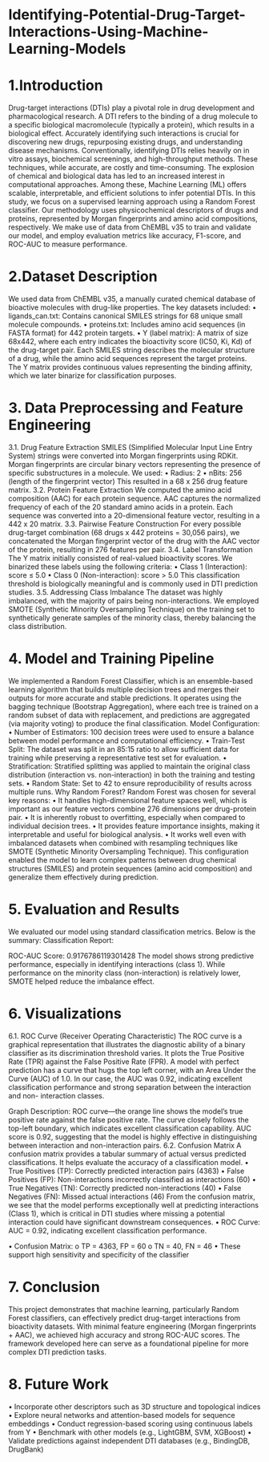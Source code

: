 # Identifying-Potential-Drug-Target-Interactions-Using-Machine-Learning-Models
# 1.Introduction
Drug-target interactions (DTIs) play a pivotal role in drug development and pharmacological research. A DTI refers to the binding of a drug molecule to a specific biological macromolecule (typically a protein), which results in a biological effect. Accurately identifying such interactions is crucial for discovering new drugs, repurposing existing drugs, and understanding disease mechanisms.
Conventionally, identifying DTIs relies heavily on in vitro assays, biochemical screenings, and high-throughput methods. These techniques, while accurate, are costly and time-consuming. The explosion of chemical and biological data has led to an increased interest in computational approaches. Among these, Machine Learning (ML) offers scalable, interpretable, and efficient solutions to infer potential DTIs.
In this study, we focus on a supervised learning approach using a Random Forest classifier. Our methodology uses physicochemical descriptors of drugs and proteins, represented by Morgan fingerprints and amino acid compositions, respectively. We make use of data from ChEMBL v35 to train and validate our model, and employ evaluation metrics like accuracy, F1-score, and ROC-AUC to measure performance.
# 2.Dataset Description
We used data from ChEMBL v35, a manually curated chemical database of bioactive molecules
with drug-like properties. The key datasets included:
• ligands_can.txt: Contains canonical SMILES strings for 68 unique small molecule compounds.
• proteins.txt: Includes amino acid sequences (in FASTA format) for 442 protein targets.
• Y (label matrix): A matrix of size 68x442, where each entry indicates the bioactivity
score (IC50, Ki, Kd) of the drug-target pair.
Each SMILES string describes the molecular structure of a drug, while the amino acid sequences represent the target proteins. The Y matrix provides continuous values representing the binding affinity, which we later binarize for classification purposes.
# 3. Data Preprocessing and Feature Engineering
3.1. Drug Feature Extraction
SMILES (Simplified Molecular Input Line Entry System) strings were converted into Morgan fingerprints using RDKit. Morgan fingerprints are circular binary vectors representing the presence of specific substructures in a molecule. We used:
• Radius: 2
• nBits: 256 (length of the fingerprint vector)
This resulted in a 68 x 256 drug feature matrix. 3.2. Protein Feature Extraction
We computed the amino acid composition (AAC) for each protein sequence. AAC captures the normalized frequency of each of the 20 standard amino acids in a protein. Each sequence was converted into a 20-dimensional feature vector, resulting in a 442 x 20 matrix.
3.3. Pairwise Feature Construction
For every possible drug-target combination (68 drugs x 442 proteins = 30,056 pairs), we concatenated the Morgan fingerprint vector of the drug with the AAC vector of the protein, resulting in 276 features per pair.
3.4. Label Transformation
The Y matrix initially consisted of real-valued bioactivity scores. We binarized these labels using the following criteria:
• Class 1 (Interaction): score ≤ 5.0
• Class 0 (Non-interaction): score > 5.0
This classification threshold is biologically meaningful and is commonly used in DTI prediction studies.
3.5. Addressing Class Imbalance
The dataset was highly imbalanced, with the majority of pairs being non-interactions. We employed SMOTE (Synthetic Minority Oversampling Technique) on the training set to synthetically generate samples of the minority class, thereby balancing the class distribution.
     
# 4. Model and Training Pipeline
We implemented a Random Forest Classifier, which is an ensemble-based learning algorithm that builds multiple decision trees and merges their outputs for more accurate and stable predictions. It operates using the bagging technique (Bootstrap Aggregation), where each tree is trained on a random subset of data with replacement, and predictions are aggregated (via majority voting) to produce the final classification.
Model Configuration:
• Number of Estimators: 100 decision trees were used to ensure a balance between model performance and computational efficiency.
• Train-Test Split: The dataset was split in an 85:15 ratio to allow sufficient data for training while preserving a representative test set for evaluation.
• Stratification: Stratified splitting was applied to maintain the original class distribution (interaction vs. non-interaction) in both the training and testing sets.
• Random State: Set to 42 to ensure reproducibility of results across multiple runs. Why Random Forest?
Random Forest was chosen for several key reasons:
• It handles high-dimensional feature spaces well, which is important as our feature vectors combine 276 dimensions per drug-protein pair.
• It is inherently robust to overfitting, especially when compared to individual decision trees.
• It provides feature importance insights, making it interpretable and useful for biological analysis.
• It works well even with imbalanced datasets when combined with resampling techniques like SMOTE (Synthetic Minority Oversampling Technique).
This configuration enabled the model to learn complex patterns between drug chemical structures (SMILES) and protein sequences (amino acid composition) and generalize them effectively during prediction.
# 5. Evaluation and Results
We evaluated our model using standard classification metrics. Below is the summary:
Classification Report:

 ROC-AUC Score: 0.9176786119301428
The model shows strong predictive performance, especially in identifying interactions (class 1). While performance on the minority class (non-interaction) is relatively lower, SMOTE helped reduce the imbalance effect.
# 6. Visualizations
6.1. ROC Curve (Receiver Operating Characteristic)
The ROC curve is a graphical representation that illustrates the diagnostic ability of a binary classifier as its discrimination threshold varies. It plots the True Positive Rate (TPR) against the False Positive Rate (FPR). A model with perfect prediction has a curve that hugs the top left corner, with an Area Under the Curve (AUC) of 1.0. In our case, the AUC was 0.92, indicating excellent classification performance and strong separation between the interaction and non- interaction classes.
  
Graph Description:
ROC curve—the orange line shows the model’s true positive rate against the false positive rate. The curve closely follows the top-left boundary, which indicates excellent classification capability. AUC score is 0.92, suggesting that the model is highly effective in distinguishing between interaction and non-interaction pairs.
6.2. Confusion Matrix
A confusion matrix provides a tabular summary of actual versus predicted classifications. It helps evaluate the accuracy of a classification model.
• True Positives (TP): Correctly predicted interaction pairs (4363)
• False Positives (FP): Non-interactions incorrectly classified as interactions (60)
• True Negatives (TN): Correctly predicted non-interactions (40)
• False Negatives (FN): Missed actual interactions (46)
From the confusion matrix, we see that the model performs exceptionally well at predicting interactions (Class 1), which is critical in DTI studies where missing a potential interaction could have significant downstream consequences.
• ROC Curve: AUC = 0.92, indicating excellent classification performance.
   
• Confusion Matrix:
o TP = 4363, FP = 60
o TN = 40, FN = 46
• These support high sensitivity and specificity of the classifier
# 7. Conclusion
This project demonstrates that machine learning, particularly Random Forest classifiers, can effectively predict drug-target interactions from bioactivity datasets. With minimal feature engineering (Morgan fingerprints + AAC), we achieved high accuracy and strong ROC-AUC scores. The framework developed here can serve as a foundational pipeline for more complex DTI prediction tasks.
# 8. Future Work
• Incorporate other descriptors such as 3D structure and topological indices
• Explore neural networks and attention-based models for sequence embeddings
• Conduct regression-based scoring using continuous labels from Y
• Benchmark with other models (e.g., LightGBM, SVM, XGBoost)
• Validate predictions against independent DTI databases (e.g., BindingDB, DrugBank)
